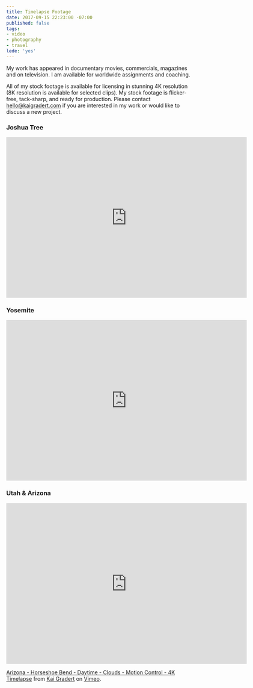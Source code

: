 ```yaml
---
title: Timelapse Footage
date: 2017-09-15 22:23:00 -07:00
published: false
tags:
- video
- photography
- travel
lede: 'yes'
---
```


My work has appeared in documentary movies, commercials, magazines and on television. I am available for worldwide assignments and coaching.

All of my stock footage is available for licensing in stunning 4K resolution (8K resolution is available for selected clips).  My stock footage is flicker-free, tack-sharp, and ready for production. Please contact hello@kaigradert.com if you are interested in my work or would like to discuss a new project.

### Joshua Tree

<iframe src="https://player.vimeo.com/video/234063680?color=ffffff&byline=0&portrait=0" width="640" height="427" frameborder="0" webkitallowfullscreen mozallowfullscreen allowfullscreen></iframe>

### Yosemite

<iframe src="https://player.vimeo.com/video/234066661?color=ffffff&byline=0&portrait=0" width="640" height="427" frameborder="0" webkitallowfullscreen mozallowfullscreen allowfullscreen></iframe>

### Utah & Arizona

<iframe src="https://player.vimeo.com/video/234060706?color=ffffff&byline=0&portrait=0" width="640" height="427" frameborder="0" webkitallowfullscreen mozallowfullscreen allowfullscreen></iframe>
<p><a href="https://vimeo.com/234060706">Arizona - Horseshoe Bend - Daytime - Clouds - Motion Control - 4K Timelapse</a> from <a href="https://vimeo.com/kaigradert">Kai Gradert</a> on <a href="https://vimeo.com">Vimeo</a>.</p>